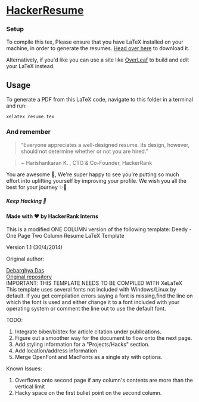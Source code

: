 # [HackerResume](https://hackerresume.com)

### Setup

To compile this tex, Please ensure that you have LaTeX installed on your machine, in order to generate the resumes. [Head over here](https://www.latex-project.org/get/) to download it.
  
Alternatively, if you'd like you can use a site like [OverLeaf](https://overleaf.com) to build and edit your LaTeX instead.

## Usage

To generate a PDF from this LaTeX code, navigate to this folder in a terminal and run:

    xelatex resume.tex

### And remember

>“Everyone appreciates a well-designed resume. Its design, however, should not determine whether or not you are hired.”  

> ~ Harishankaran K. ,   CTO & Co-Founder, HackerRank

You are awesome 🙂, We're super happy to see you're putting so much effort into uplifting yourself by improving your profile. We wish you all the best for your journey ✨🚀

##### Keep Hacking 🎉

#### Made with ♥ by HackerRank Interns

This is a modified ONE COLUMN version of the following template:
Deedy - One Page Two Column Resume
LaTeX Template  

Version 1.1 (30/4/2014)  

Original author:  

[Debarghya Das](http://debarghyadas.com)  
[Original repository](https://github.com/deedydas/Deedy-Resume)  
IMPORTANT: THIS TEMPLATE NEEDS TO BE COMPILED WITH XeLaTeX  
This template uses several fonts not included with Windows/Linux by default. If you get compilation errors saying a font is missing,find the line on which the font is used and either change it to a font included with your operating system or comment the line out to use the default font.

TODO:

1. Integrate biber/bibtex for article citation under publications.
2. Figure out a smoother way for the document to flow onto the next page.
3. Add styling information for a "Projects/Hacks" section.
4. Add location/address information
5. Merge OpenFont and MacFonts as a single sty with options.

Known Issues:

1. Overflows onto second page if any column's contents are more than the vertical limit
2. Hacky space on the first bullet point on the second column.
